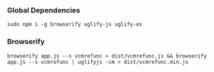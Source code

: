 ### Global Dependencies
```console
sudo npm i -g browserify uglify-js uglify-es
```

### Browserify
```console
browserify app.js --s vcmrefunc > dist/vcmrefunc.js && browserify app.js --s vcmrefunc | uglifyjs -cm > dist/vcmrefunc.min.js
```